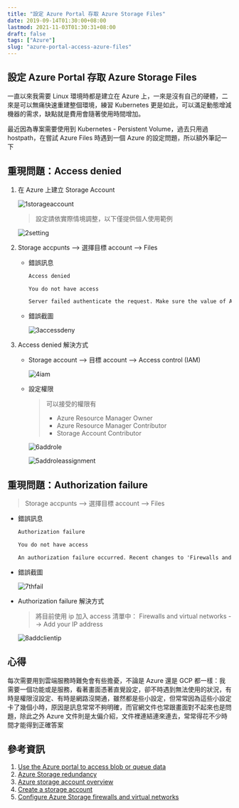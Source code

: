 ```yaml
---
title: "設定 Azure Portal 存取 Azure Storage Files"
date: 2019-09-14T01:30:00+08:00
lastmod: 2021-11-03T01:30:31+08:00
draft: false
tags: ["Azure"]
slug: "azure-portal-access-azure-files"
---
```


## 設定 Azure Portal 存取 Azure Storage Files

一直以來我需要 Linux 環境時都是建立在 Azure 上，一來是沒有自己的硬體，二來是可以無痛快速重建整個環境，練習 Kubernetes 更是如此，可以滿足動態增減機器的需求，缺點就是費用會隨著使用時間增加。

最近因為專案需要使用到 Kubernetes - Persistent Volume，過去只用過 hostpath，在嘗試 Azure Files 時遇到一個 Azure 的設定問題，所以額外筆記一下

## 重現問題：Access denied

1. 在 Azure 上建立 Storage Account

    ![1storageaccount](https://user-images.githubusercontent.com/3851540/64909833-883d2500-d743-11e9-9614-49e5f5f2822c.png)

    > 設定請依實際情境調整，以下僅提供個人使用範例

    ![2setting](https://user-images.githubusercontent.com/3851540/64909834-883d2500-d743-11e9-878a-ef7f38a7d32c.png)

2. Storage accpunts --> 選擇目標 account --> Files

    - 錯誤訊息

        ```txt
        Access denied

        You do not have access

        Server failed authenticate the request. Make sure the value of Authorization header is formed correctly including the signature.
        ```

    - 錯誤截圖

        ![3accessdeny](https://user-images.githubusercontent.com/3851540/64909835-883d2500-d743-11e9-9a06-7c33339a554e.png)

3. Access denied 解決方式

   - Storage account --> 目標 account --> Access control (IAM)

        ![4iam](https://user-images.githubusercontent.com/3851540/64909836-883d2500-d743-11e9-8ff2-92f588f60317.png)

   - 設定權限

        > 可以接受的權限有
        >
        > - Azure Resource Manager Owner
        > - Azure Resource Manager Contributor
        > - Storage Account Contributor

        ![6addrole](https://user-images.githubusercontent.com/3851540/64909838-88d5bb80-d743-11e9-80a1-ff97495adebb.png)

        ![5addroleassignment](https://user-images.githubusercontent.com/3851540/64909980-cab33180-d744-11e9-937f-f4a2fb23d280.png)

## 重現問題：Authorization failure

> Storage accpunts --> 選擇目標 account --> Files

- 錯誤訊息

    ```txt
    Authorization failure

    You do not have access

    An authorization failure occurred. Recent changes to 'Firewalls and virtual networks' settings may not be in effect yet. If you have recently changed these settings, try waiting for up to a minute, then revisit this experience. The error was: 'code: AuthorizationFailure.
    ```

- 錯誤截圖

    ![7thfail](https://user-images.githubusercontent.com/3851540/64909839-88d5bb80-d743-11e9-8f4a-a859205adaa8.png)

- Authorization failure 解決方式

    > 將目前使用 ip 加入 access 清單中： Firewalls and virtual networks --> Add your IP address

    ![8addclientip](https://user-images.githubusercontent.com/3851540/64909840-88d5bb80-d743-11e9-8bbc-ccc89038b839.png)

## 心得

每次需要用到雲端服務時難免會有些擔憂，不論是 Azure 還是 GCP 都一樣：我需要一個功能或是服務，看著畫面憑著直覺設定，卻不時遇到無法使用的狀況，有時是權限沒設定、有時是網路沒開通，雖然都是些小設定，但常常因為這些小設定卡了幾個小時，原因是訊息常常不夠明確，而官網文件也常跟畫面對不起來也是問題，除此之外 Azure 文件則是太偏介紹，文件裡連結連來連去，常常得花不少時間才能得到正確答案

## 參考資訊

1. [Use the Azure portal to access blob or queue data](https://docs.microsoft.com/en-us/azure/storage/common/storage-access-blobs-queues-portal?WT.mc_id=DOP-MVP-5002594)
2. [Azure Storage redundancy](https://docs.microsoft.com/en-us/azure/storage/common/storage-redundancy?WT.mc_id=DOP-MVP-5002594)
3. [Azure storage account overview](https://docs.microsoft.com/en-us/azure/storage/common/storage-account-overview?WT.mc_id=DOP-MVP-5002594)
4. [Create a storage account](https://docs.microsoft.com/en-us/azure/storage/common/storage-quickstart-create-account?WT.mc_id=DOP-MVP-5002594)
5. [Configure Azure Storage firewalls and virtual networks](https://docs.microsoft.com/en-us/azure/storage/common/storage-network-security?WT.mc_id=DOP-MVP-5002594)
